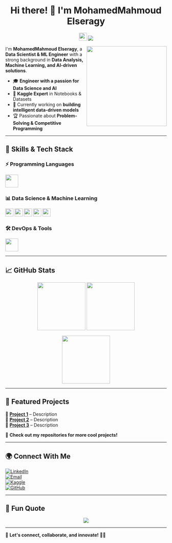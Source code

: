 <h1 align="center">Hi there! 👋 I'm MohamedMahmoud Elseragy</h1>

<p align="center">
  <img src="https://media.giphy.com/media/hvRJCLFzcasrR4ia7z/giphy.gif" width="25px">
  <img src="https://readme-typing-svg.herokuapp.com?font=Fira+Code&size=22&pause=1000&color=F7B93E&center=true&vCenter=true&width=500&lines=Data+Scientist+|+ML+Engineer+|+AI+Enthusiast;Passionate+about+Big+Data+and+AI;Solving+problems+with+Machine+Learning" />
</p>

<img align='right' src="https://media.giphy.com/media/LaVp0AyqR5bGsC5Cbm/giphy.gif" width="250">

I'm **MohamedMahmoud Elseragy**, a **Data Scientist & ML Engineer** with a strong background in **Data Analysis, Machine Learning, and AI-driven solutions**.

- 🎓 **Engineer with a passion for Data Science and AI**  
- 🚀 **Kaggle Expert** in Notebooks & Datasets  
- 🤖 Currently working on **building intelligent data-driven models**  
- 🏆 Passionate about **Problem-Solving & Competitive Programming**  

---

## 🚀 Skills & Tech Stack  

### ⚡ Programming Languages  
<img src="https://skillicons.dev/icons?i=python,cpp,java,sql" height="40" />

### 📊 Data Science & Machine Learning  
<img src="https://img.shields.io/badge/Pandas-150458?logo=pandas&logoColor=white&style=for-the-badge" height="25" />
<img src="https://img.shields.io/badge/NumPy-013243?logo=numpy&logoColor=white&style=for-the-badge" height="25" />
<img src="https://img.shields.io/badge/Scikit--learn-F7931E?logo=scikit-learn&logoColor=white&style=for-the-badge" height="25" />
<img src="https://img.shields.io/badge/TensorFlow-FF6F00?logo=tensorflow&logoColor=white&style=for-the-badge" height="25" />
<img src="https://img.shields.io/badge/PyTorch-EE4C2C?logo=pytorch&logoColor=white&style=for-the-badge" height="25" />

### 🛠️ DevOps & Tools  
<img src="https://skillicons.dev/icons?i=docker,linux,git,github" height="40" />

---

## 📈 GitHub Stats  

<p align="center">
  <img src="https://github-readme-stats.vercel.app/api?username=YOUR_GITHUB_USERNAME&show_icons=true&theme=gruvbox" height="150" />
  <img src="https://streak-stats.demolab.com?user=YOUR_GITHUB_USERNAME&theme=gruvbox" height="150" />
</p>

<p align="center">
  <img src="https://github-readme-stats.vercel.app/api/top-langs/?username=YOUR_GITHUB_USERNAME&layout=compact&theme=gruvbox" height="150"/>
</p>

---

## 📢 Featured Projects  

🔹 **[Project 1](https://github.com/YOUR_GITHUB_USERNAME/PROJECT1)** – Description  
🔹 **[Project 2](https://github.com/YOUR_GITHUB_USERNAME/PROJECT2)** – Description  
🔹 **[Project 3](https://github.com/YOUR_GITHUB_USERNAME/PROJECT3)** – Description  

🔗 **Check out my repositories for more cool projects!**  

---

## 🌍 Connect With Me  

[![LinkedIn](https://img.shields.io/badge/LinkedIn-0A66C2?style=for-the-badge&logo=linkedin&logoColor=white)](https://linkedin.com/in/YOUR_LINKEDIN)  
[![Email](https://img.shields.io/badge/Email-D14836?style=for-the-badge&logo=gmail&logoColor=white)](mailto:YOUR_EMAIL)  
[![Kaggle](https://img.shields.io/badge/Kaggle-20BEFF?style=for-the-badge&logo=kaggle&logoColor=white)](https://www.kaggle.com/YOUR_KAGGLE)  
[![GitHub](https://img.shields.io/github/followers/YOUR_GITHUB_USERNAME?label=Follow&style=social)](https://github.com/YOUR_GITHUB_USERNAME)  

---

## 🚀 Fun Quote  

<p align="center">
  <img src="https://quotes-github-readme.vercel.app/api?type=horizontal&theme=gruvbox"/>
</p>

---

🎯 **Let's connect, collaborate, and innovate!** 🚀🔥
